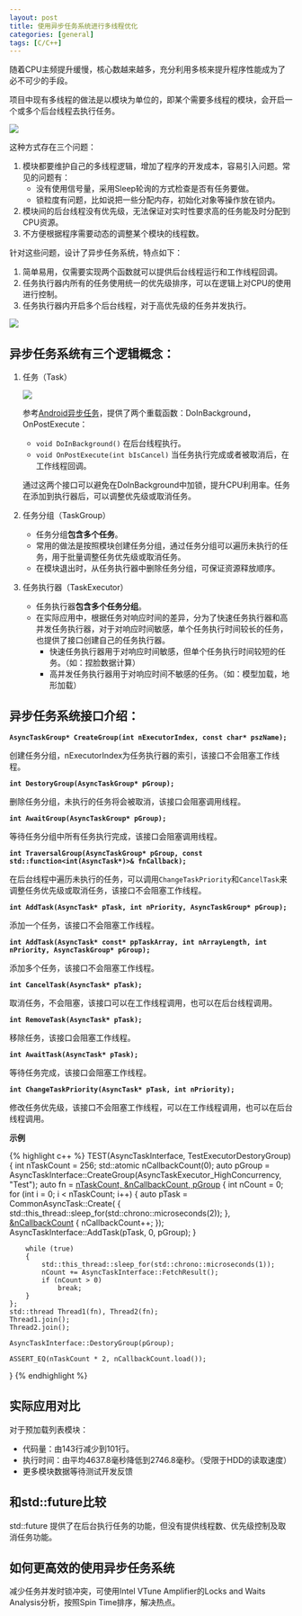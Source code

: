```yaml
---
layout: post
title: 使用异步任务系统进行多线程优化
categories: [general]
tags: [C/C++]
---
```


随着CPU主频提升缓慢，核心数越来越多，充分利用多核来提升程序性能成为了必不可少的手段。

项目中现有多线程的做法是以模块为单位的，即某个需要多线程的模块，会开启一个或多个后台线程去执行任务。

![](../resources/images/2017-09-09-async_task_module_thread.svg)

这种方式存在三个问题：

1. 模块都要维护自己的多线程逻辑，增加了程序的开发成本，容易引入问题。常见的问题有：
	* 没有使用信号量，采用Sleep轮询的方式检查是否有任务要做。
	* 锁粒度有问题，比如说把一些分配内存，初始化对象等操作放在锁内。
1. 模块间的后台线程没有优先级，无法保证对实时性要求高的任务能及时分配到CPU资源。
1. 不方便根据程序需要动态的调整某个模块的线程数。

针对这些问题，设计了异步任务系统，特点如下：

1. 简单易用，仅需要实现两个函数就可以提供后台线程运行和工作线程回调。
1. 任务执行器内所有的任务使用统一的优先级排序，可以在逻辑上对CPU的使用进行控制。
1. 任务执行器内开启多个后台线程，对于高优先级的任务并发执行。

![](../resources/images/2017-09-09-async_task_async_task_system.svg)

## 异步任务系统有三个逻辑概念：
1. 任务（Task）

	![](../resources/images/2017-09-09-async_task_task.svg)

	参考[Android异步任务](https://developer.android.com/reference/android/os/AsyncTask.html)，提供了两个重载函数：DoInBackground， OnPostExecute：
	* `void DoInBackground()` 在后台线程执行。
	* `void OnPostExecute(int bIsCancel)` 当任务执行完成或者被取消后，在工作线程回调。
	
	通过这两个接口可以避免在DoInBackground中加锁，提升CPU利用率。任务在添加到执行器后，可以调整优先级或取消任务。

1. 任务分组（TaskGroup）

	* 任务分组**包含多个任务**。
	* 常用的做法是按照模块创建任务分组，通过任务分组可以遍历未执行的任务，用于批量调整任务优先级或取消任务。
	* 在模块退出时，从任务执行器中删除任务分组，可保证资源释放顺序。

1. 任务执行器（TaskExecutor）

	* 任务执行器**包含多个任务分组**。
	* 在实际应用中，根据任务对响应时间的差异，分为了快速任务执行器和高并发任务执行器，对于对响应时间敏感，单个任务执行时间较长的任务，也提供了接口创建自己的任务执行器。
		* 快速任务执行器用于对响应时间敏感，但单个任务执行时间较短的任务。（如：捏脸数据计算）
		* 高并发任务执行器用于对响应时间不敏感的任务。（如：模型加载，地形加载）

## 异步任务系统接口介绍：

**`AsyncTaskGroup* CreateGroup(int nExecutorIndex, const char* pszName);`**

创建任务分组，nExecutorIndex为任务执行器的索引，该接口不会阻塞工作线程。

**`int DestoryGroup(AsyncTaskGroup* pGroup);`**

删除任务分组，未执行的任务将会被取消，该接口会阻塞调用线程。

**`int AwaitGroup(AsyncTaskGroup* pGroup);`**

等待任务分组中所有任务执行完成，该接口会阻塞调用线程。

**`int TraversalGroup(AsyncTaskGroup* pGroup, const std::function<int(AsyncTask*)>& fnCallback);`**

在后台线程中遍历未执行的任务，可以调用`ChangeTaskPriority`和`CancelTask`来调整任务优先级或取消任务，该接口不会阻塞工作线程。

**`int AddTask(AsyncTask* pTask, int nPriority, AsyncTaskGroup* pGroup);`**

添加一个任务，该接口不会阻塞工作线程。

**`int AddTask(AsyncTask* const* ppTaskArray, int nArrayLength, int nPriority, AsyncTaskGroup* pGroup);`**

添加多个任务，该接口不会阻塞工作线程。

**`int CancelTask(AsyncTask* pTask);`**

取消任务，不会阻塞，该接口可以在工作线程调用，也可以在后台线程调用。

**`int RemoveTask(AsyncTask* pTask); `**

移除任务，该接口会阻塞工作线程。

**`int AwaitTask(AsyncTask* pTask);`**

等待任务完成，该接口会阻塞工作线程。

**`int ChangeTaskPriority(AsyncTask* pTask, int nPriority);`**

修改任务优先级，该接口不会阻塞工作线程，可以在工作线程调用，也可以在后台线程调用。

**示例**

{% highlight c++ %}
TEST(AsyncTaskInterface, TestExecutorDestoryGroup)
{
	int nTaskCount = 256;
	std::atomic<int> nCallbackCount(0);
	auto pGroup = AsyncTaskInterface::CreateGroup(AsyncTaskExecutor_HighConcurrency, "Test");
	auto fn = [nTaskCount, &nCallbackCount, pGroup]() {
		int nCount = 0;
		for (int i = 0; i < nTaskCount; i++)
		{
			auto pTask = CommonAsyncTask::Create([]() {
				std::this_thread::sleep_for(std::chrono::microseconds(2));
			}, [&nCallbackCount](int) {
				nCallbackCount++;
			});
			AsyncTaskInterface::AddTask(pTask, 0, pGroup);
		}

		while (true)
		{
			std::this_thread::sleep_for(std::chrono::microseconds(1));
			nCount += AsyncTaskInterface::FetchResult();
			if (nCount > 0)
				break;
		}
	};
	std::thread Thread1(fn), Thread2(fn);
	Thread1.join();
	Thread2.join();

	AsyncTaskInterface::DestoryGroup(pGroup);
	
	ASSERT_EQ(nTaskCount * 2, nCallbackCount.load());
}
{% endhighlight %}

## 实际应用对比
对于预加载列表模块：

* 代码量：由143行减少到101行。
* 执行时间：由平均4637.8毫秒降低到2746.8毫秒。（受限于HDD的读取速度）
* 更多模块数据等待测试开发反馈

## 和std::future比较
std::future 提供了在后台执行任务的功能，但没有提供线程数、优先级控制及取消任务功能。

## 如何更高效的使用异步任务系统
减少任务并发时锁冲突，可使用Intel VTune Amplifier的Locks and Waits Analysis分析，按照Spin Time排序，解决热点。
